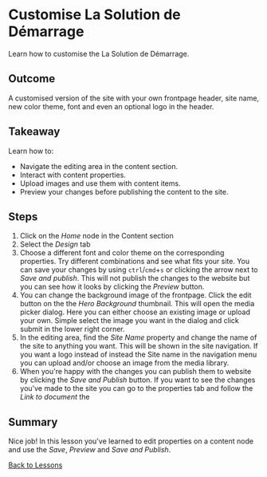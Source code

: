 # Customise La Solution de Démarrage
Learn how to customise the La Solution de Démarrage.

## Outcome
A customised version of the site with your own frontpage header, site name, new color theme, font and even an optional logo in the header.

## Takeaway
Learn how to:
* Navigate the editing area in the content section.
* Interact with content properties.
* Upload images and use them with content items.
* Preview your changes before publishing the content to the site.

## Steps
1. Click on the *Home* node in the Content section
2. Select the *Design* tab
3. Choose a different font and color theme on the corresponding properties. Try different combinations and see what fits your site. You can save your changes by using `ctrl`/`cmd`+`s` or clicking the arrow next to *Save and publish*. This will not publish the changes to the website but you can see how it looks by clicking the *Preview* button.
4. You can change the background image of the frontpage. Click the edit button on the the *Hero Background* thumbnail. This will open the media picker dialog. Here you can either choose an existing image or upload your own. Simple select the image you want in the dialog and click submit in the lower right corner.
5. In the editing area, find the *Site Name* property and change the name of the site to anything you want. This will be shown in the site navigation. If you want a logo instead of instead the Site name in the navigation menu you can upload and/or choose an image from the media library.
6. When you're happy with the changes you can publish them to website by clicking the *Save and Publish* button. If you want to see the changes you've made to the site you can go to the properties tab and follow the *Link to document* the 

## Summary
Nice job! In this lesson you've learned to edit properties on a content node and use the *Save*, *Preview* and *Save and Publish*.

[Back to Lessons](../index.md)